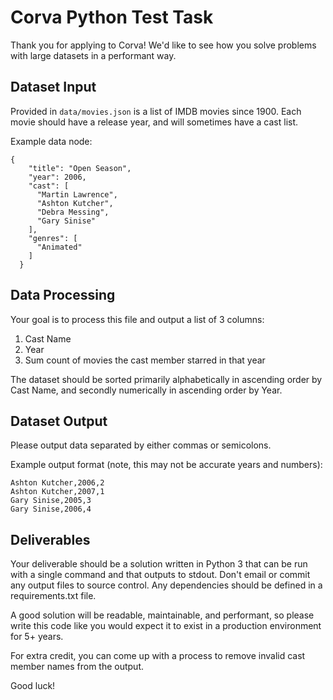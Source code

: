 # Corva Python Test Task

Thank you for applying to Corva! We'd like to see how you solve problems with large datasets in a performant way.

## Dataset Input
Provided in `data/movies.json` is a list of IMDB movies since 1900. Each movie should have a release year, and will sometimes have a cast list.

Example data node:
```
{
    "title": "Open Season",
    "year": 2006,
    "cast": [
      "Martin Lawrence",
      "Ashton Kutcher",
      "Debra Messing",
      "Gary Sinise"
    ],
    "genres": [
      "Animated"
    ]
  }
```

## Data Processing

Your goal is to process this file and output a list of 3 columns:

1. Cast Name
2. Year
3. Sum count of movies the cast member starred in that year

The dataset should be sorted primarily alphabetically in ascending order by Cast Name, and secondly numerically in ascending order by Year.

## Dataset Output
Please output data separated by either commas or semicolons.

Example output format (note, this may not be accurate years and numbers):

```
Ashton Kutcher,2006,2
Ashton Kutcher,2007,1
Gary Sinise,2005,3
Gary Sinise,2006,4
``` 

## Deliverables
Your deliverable should be a solution written in Python 3 that can be run with a single command and that outputs to stdout. Don't email or commit any output files to source control. Any dependencies should be defined in a requirements.txt file. 

A good solution will be readable, maintainable, and performant, so please write this code like you would expect it to exist in a production environment for 5+ years.

For extra credit, you can come up with a process to remove invalid cast member names from the output.

Good luck!